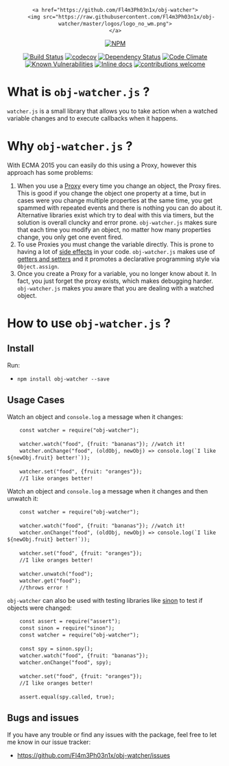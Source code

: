 <div align="center">

    <a href="https://github.com/Fl4m3Ph03n1x/obj-watcher">
        <img src="https://raw.githubusercontent.com/Fl4m3Ph03n1x/obj-watcher/master/logos/logo_no_wm.png">
    </a>

</div>

<div align="center">

[![NPM](https://nodei.co/npm/obj-watcher.png?downloads=true&downloadRank=true&stars=true)](https://nodei.co/npm/obj-watcher/)

</div>

<div align="center">

[![Build Status](https://travis-ci.org/Fl4m3Ph03n1x/obj-watcher.svg?branch=master)](https://travis-ci.org/Fl4m3Ph03n1x/obj-watcher)
[![codecov](https://codecov.io/gh/Fl4m3Ph03n1x/obj-watcher/branch/master/graph/badge.svg)](https://codecov.io/gh/Fl4m3Ph03n1x/obj-watcher)
[![Dependency Status](https://www.versioneye.com/user/projects/595386cf368b080067233ec8/badge.svg)](https://www.versioneye.com/user/projects/595386cf368b080067233ec8)
[![Code Climate](https://codeclimate.com/github/Fl4m3Ph03n1x/obj-watcher/badges/gpa.svg)](https://codeclimate.com/github/Fl4m3Ph03n1x/obj-watcher)
[![Known Vulnerabilities](https://snyk.io/test/github/fl4m3ph03n1x/obj-watcher/badge.svg)](https://snyk.io/test/github/fl4m3ph03n1x/obj-watcher)
[![Inline docs](http://inch-ci.org/github/Fl4m3Ph03n1x/obj-watcher.svg?branch=master)](http://inch-ci.org/github/Fl4m3Ph03n1x/obj-watcher)
[![contributions welcome](https://img.shields.io/badge/contributions-welcome-brightgreen.svg?style=flat)](https://github.com/Fl4m3Ph03n1x/obj-watcher/issues)
</div>

# What is `obj-watcher.js` ?

`watcher.js` is a small library that allows you to take action when a watched
variable changes and to execute callbacks when it happens.

# Why `obj-watcher.js` ?

With ECMA 2015 you can easily do this using a Proxy, however this approach has
some problems:

1. When you use a [Proxy](https://developer.mozilla.org/en/docs/Web/JavaScript/Reference/Global_Objects/Proxy)
every time you change an object, the Proxy fires. This is good if you change the object one  property
at a time, but in cases were you change multiple properties at the same time, you get
spammed with repeated events and there is nothing you can do about it. Alternative
libraries exist which try to deal with this via timers, but the solution is overall
cluncky and error prone. `obj-watcher.js` makes sure that each time you modify an object,
no matter how many properties change, you only get one event fired.
2. To use Proxies you must change the variable directly. This is prone to having
a lot of [side effects](https://github.com/ryanmcdermott/clean-code-javascript#functions)
in your code. `obj-watcher.js` makes use of [getters and setters](https://github.com/ryanmcdermott/clean-code-javascript#objects-and-data-structures)
and it promotes a declarative programming style via `Object.assign`.
3. Once you create a Proxy for a variable, you no longer know about it. In fact,
you just forget the proxy exists, which makes debugging harder. `obj-watcher.js`
makes you aware that you are dealing with a watched object.

# How to use `obj-watcher.js` ?

## Install

Run:

 - `npm install obj-watcher --save`

## Usage Cases

Watch an object and `console.log` a message when it changes:

        const watcher = require("obj-watcher");

        watcher.watch("food", {fruit: "bananas"}); //watch it!
        watcher.onChange("food", (oldObj, newObj) => console.log(`I like ${newObj.fruit} better!`));

        watcher.set("food", {fruit: "oranges"});
        //I like oranges better!


Watch an object and `console.log` a message when it changes and then unwatch it:

        const watcher = require("obj-watcher");

        watcher.watch("food", {fruit: "bananas"}); //watch it!
        watcher.onChange("food", (oldObj, newObj) => console.log(`I like ${newObj.fruit} better!`));

        watcher.set("food", {fruit: "oranges"});
        //I like oranges better!

        watcher.unwatch("food");
        watcher.get("food");
        //throws error !

`obj-watcher` can also be used with testing libraries like [sinon](http://sinonjs.org/)
to test if objects were changed:

        const assert = require("assert");
        const sinon = require("sinon");
        const watcher = require("obj-watcher");

        const spy = sinon.spy();
        watcher.watch("food", {fruit: "bananas"});
        watcher.onChange("food", spy);

        watcher.set("food", {fruit: "oranges"});
        //I like oranges better!

        assert.equal(spy.called, true);

## Bugs and issues

If you have any trouble or find any issues with the package, feel free to let me
know in our issue tracker:

 - https://github.com/Fl4m3Ph03n1x/obj-watcher/issues
